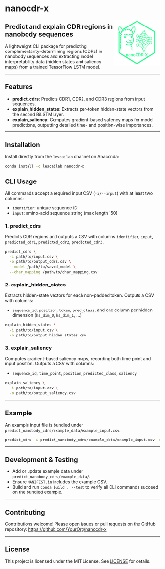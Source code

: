 # nanocdr-x 

<img align="right" valign="top" src="./assets/nanoCDR-X_logo_green.png" alt="nanocdr-x logo" height="150" width="150">

## Predict and explain CDR regions in nanobody sequences

A lightweight CLI package for predicting complementarity-determining regions (CDRs) in nanobody sequences and extracting model interpretability data (hidden states and saliency maps) from a trained TensorFlow LSTM model.

---

## Features

- **predict_cdrs**: Predicts CDR1, CDR2, and CDR3 regions from input sequences.
- **explain_hidden_states**: Extracts per-token hidden-state vectors from the second BiLSTM layer.
- **explain_saliency**: Computes gradient-based saliency maps for model predictions, outputting detailed time- and position-wise importances.

---

## Installation

Install directly from the `lescailab` channel on Anaconda:

```bash
conda install -c lescailab nanocdr-x
```
## CLI Usage

All commands accept a required input CSV (`-i/--input`) with at least two columns:

- `identifier`: unique sequence ID
- `input`: amino-acid sequence string (max length 150)

### 1. predict_cdrs

Predicts CDR regions and outputs a CSV with columns `identifier`, `input`, `predicted_cdr1`, `predicted_cdr2`, `predicted_cdr3`.

```bash
predict_cdrs \
  -i path/to/input.csv \
  -o path/to/output_cdrs.csv \
  --model /path/to/saved_model \
  --char_mapping /path/to/char_mapping.csv
```

### 2. explain_hidden_states

Extracts hidden-state vectors for each non-padded token. Outputs a CSV with columns:

- `sequence_id`, `position`, `token`, `pred_class`, and one column per hidden dimension (`hs_dim_0`, `hs_dim_1`, ...).

```bash
explain_hidden_states \
  -i path/to/input.csv \
  -o path/to/output_hidden_states.csv
```

### 3. explain_saliency

Computes gradient-based saliency maps, recording both time point and input position. Outputs a CSV with columns:

- `sequence_id`, `time_point`, `position`, `predicted_class`, `saliency`

```bash
explain_saliency \
  -i path/to/input.csv \
  -o path/to/output_saliency.csv
```

---

## Example

An example input file is bundled under `predict_nanobody_cdrs/example_data/example_input.csv`.

```bash
predict_cdrs -i predict_nanobody_cdrs/example_data/example_input.csv -o example_cdrs.csv
```

---

## Development & Testing

- Add or update example data under `predict_nanobody_cdrs/example_data/`.
- Ensure `MANIFEST.in` includes the example CSV.
- Build and run `conda build . --test` to verify all CLI commands succeed on the bundled example.

---

## Contributing

Contributions welcome! Please open issues or pull requests on the GitHub repository: <https://github.com/YourOrg/nanocdr-x>

---

## License

This project is licensed under the MIT License. See [LICENSE](LICENSE) for details.

